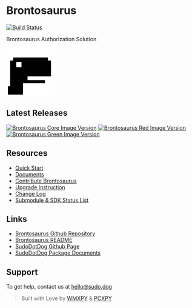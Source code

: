 # Brontosaurus

[![Build Status](https://travis-ci.com/SudoDotDog/Brontosaurus.svg?branch=master)](https://travis-ci.com/SudoDotDog/Brontosaurus)

Brontosaurus Authorization Solution

![Brontosaurus Logo](https://raw.githubusercontent.com/SudoDotDog/Brontosaurus/master/icon/transparent/icon-128x128.png)

## Latest Releases

[![Brontosaurus Core Image Version](https://img.shields.io/docker/v/brontosaurus/core?label=brontosaurus%2Fcore&sort=semver)](https://hub.docker.com/r/brontosaurus/core)
[![Brontosaurus Red Image Version](https://img.shields.io/docker/v/brontosaurus/red?color=red&label=brontosaurus%2Fred&sort=semver)](https://hub.docker.com/r/brontosaurus/red)
[![Brontosaurus Green Image Version](https://img.shields.io/docker/v/brontosaurus/green?color=green&label=brontosaurus%2Fgreen&sort=semver)](https://hub.docker.com/r/brontosaurus/green)

## Resources

-   [Quick Start](./quick-start.md)
-   [Documents](./documents.md)
-   [Contribute Brontosaurus](./contribute.md)
-   [Upgrade Instruction](./upgrade/upgrade.md)
-   [Change Log](./change-log.md)
-   [Submodule & SDK Status List](./submodule-sdk.md)

## Links

-   [Brontosaurus Github Repository](//github.com/SudoDotDog/Brontosaurus)
-   [Brontosaurus README](./README.md)
-   [SudoDotDog Github Page](//github.com/SudoDotDog)
-   [SudoDotDog Package Documents](//sudo.dog)

## Support

To get help, contact us at [hello@sudo.dog](mailto://hello@sudo.dog)

> Built with Love by [WMXPY](//github.com/WMXPY) & [PCXPY](//github.com/PCXPY)
